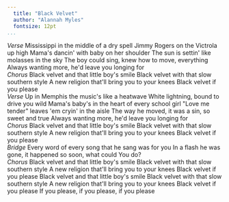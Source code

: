 ```yaml
---
  title: "Black Velvet"
  author: "Alannah Myles"
  fontsize: 12pt
...
```


*Verse*
Mississippi in the middle of a dry spell
Jimmy Rogers on the Victrola up high
Mama's dancin' with baby on her shoulder
The sun is settin' like molasses in the sky
The boy could sing, knew how to move, everything
Always wanting more, he'd leave you longing for
\
*Chorus*
Black velvet and that little boy's smile
Black velvet with that slow southern style
A new religion that'll bring you to your knees
Black velvet if you please
\
*Verse*
Up in Memphis the music's like a heatwave
White lightning, bound to drive you wild
Mama's baby's in the heart of every school girl
"Love me tender" leaves 'em cryin' in the aisle
The way he moved, it was a sin, so sweet and true
Always wanting more, he'd leave you longing for
\
*Chorus*
Black velvet and that little boy's smile
Black velvet with that slow southern style
A new religion that'll bring you to your knees
Black velvet if you please
\
*Bridge*
Every word of every song that he sang was for you
In a flash he was gone, it happened so soon, what could
You do?
\
*Chorus*
Black velvet and that little boy's smile
Black velvet with that slow southern style
A new religion that'll bring you to your knees
Black velvet if you please
Black velvet and that little boy's smile
Black velvet with that slow southern style
A new religion that'll bring you to your knees
Black velvet if you please
If you please, if you please, if you please
